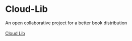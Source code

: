 # Cloud-Lib
An open collaborative project for a better book distribution<br><br>
<a href="https://triptoafsin.github.io/Cloud-Lib/">Cloud Lib</a>
